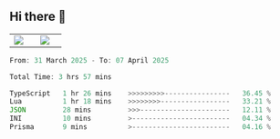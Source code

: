 ## Hi there 👋

<p align="center">
  <table align="center">
  <tr border="none">
  <td width="35%" align="center">
    <img  align="center"  src="http://github-profile-summary-cards.vercel.app/api/cards/stats?username=ricepunk&theme=github_dark" />
  </td>
    
  <td width="65%" align="center">
    <img  align="center"  src="http://github-profile-summary-cards.vercel.app/api/cards/profile-details?username=ricepunk&theme=github_dark" />
  </td>
  </tr>
  </table>
</p>

<!--START_SECTION:waka-->

```typescript
From: 31 March 2025 - To: 07 April 2025

Total Time: 3 hrs 57 mins

TypeScript   1 hr 26 mins    >>>>>>>>>----------------   36.45 %
Lua          1 hr 18 mins    >>>>>>>>-----------------   33.21 %
JSON         28 mins         >>>----------------------   12.11 %
INI          10 mins         >------------------------   04.34 %
Prisma       9 mins          >------------------------   04.16 %
```

<!--END_SECTION:waka-->
